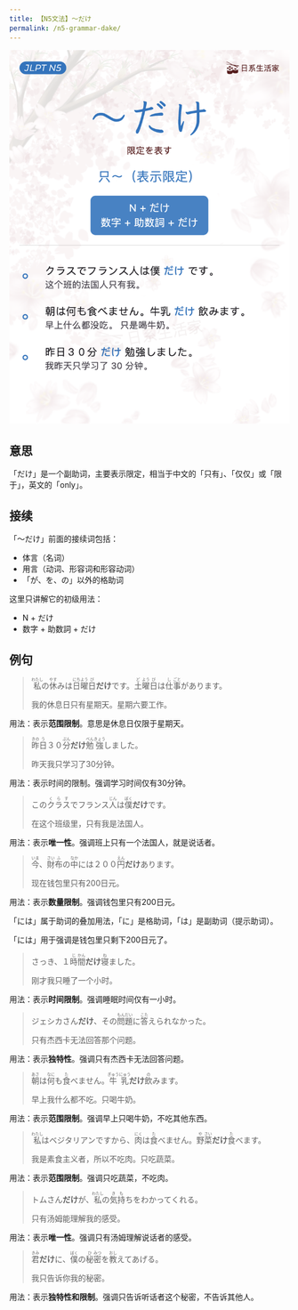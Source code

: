 ```yaml
---
title: 【N5文法】〜だけ
permalink: /n5-grammar-dake/
---
```


![](/assets/images/japanese/grammars/n5/dake.jpg)

## 意思

「だけ」是一个副助词，主要表示限定，相当于中文的「只有」、「仅仅」或「限于」，英文的「only」。

## 接续

「〜だけ」前面的接续词包括：

- 体言（名词）
- 用言（动词、形容词和形容动词）
- 「が、を、の」以外的格助词

这里只讲解它的初级用法：

- N + だけ
- 数字 + 助数詞 + だけ

## 例句

> <ruby>私<rt>わたし</rt></ruby>の<ruby>休<rt>やす</rt></ruby>みは<ruby>日<rt>にち</rt></ruby><ruby>曜<rt>よう</rt></ruby><ruby>日<rt>び</rt></ruby><b>だけ</b>です。<ruby>土<rt>ど</rt></ruby><ruby>曜<rt>よう</rt></ruby><ruby>日<rt>び</rt></ruby>は<ruby>仕<rt>し</rt></ruby><ruby>事<rt>ごと</rt></ruby>があります。
>
> 我的休息日只有星期天。星期六要工作。

用法：表示**范围限制**。意思是休息日仅限于星期天。

> <ruby>昨<rt>きの</rt></ruby><ruby>日<rt>う</rt></ruby>３０<ruby>分<rt>ぷん</rt></ruby><b>だけ</b><ruby>勉<rt>べん</rt></ruby><ruby>強<rt>きょう</rt></ruby>しました。
>
> 昨天我只学习了30分钟。

用法：表示时间的限制。强调学习时间仅有30分钟。

> この<ruby>クラス<rt>くらす</rt></ruby>でフランス<ruby>人<rt>じん</rt></ruby>は<ruby>僕<rt>ぼく</rt></ruby><b>だけ</b>です。
>
> 在这个班级里，只有我是法国人。

用法：表示**唯一性**。强调班上只有一个法国人，就是说话者。

> <ruby>今<rt>いま</rt></ruby>、<ruby>財<rt>さい</rt></ruby><ruby>布<rt>ふ</rt></ruby>の<ruby>中<rt>なか</rt></ruby>には２００<ruby>円<rt>えん</rt></ruby><b>だけ</b>あります。
>
> 现在钱包里只有200日元。

用法：表示**数量限制**。强调钱包里只有200日元。

「には」属于助词的叠加用法，「に」是格助词，「は」是副助词（提示助词）。

「には」用于强调是钱包里只剩下200日元了。

> さっき、１<ruby>時<rt>じ</rt></ruby><ruby>間<rt>かん</rt></ruby><b>だけ</b><ruby>寝<rt>ね</rt></ruby>ました。
>
> 刚才我只睡了一个小时。

用法：表示**时间限制**。强调睡眠时间仅有一小时。

> ジェシカさん<b>だけ</b>、その<ruby>問<rt>もん</rt></ruby><ruby>題<rt>だい</rt></ruby>に<ruby>答<rt>こた</rt></ruby>えられなかった。
>
> 只有杰西卡无法回答那个问题。

用法：表示**独特性**。强调只有杰西卡无法回答问题。

> <ruby>朝<rt>あさ</rt></ruby>は<ruby>何<rt>なに</rt></ruby>も<ruby>食<rt>た</rt></ruby>べません。<ruby>牛<rt>ぎゅう</rt></ruby><ruby>乳<rt>にゅう</rt></ruby><b>だけ</b><ruby>飲<rt>の</rt></ruby>みます。
>
> 早上我什么都不吃。只喝牛奶。

用法：表示**范围限制**。强调早上只喝牛奶，不吃其他东西。

> <ruby>私<rt>わたし</rt></ruby>はベジタリアンですから、<ruby>肉<rt>にく</rt></ruby>は<ruby>食<rt>た</rt></ruby>べません。<ruby>野<rt>や</rt></ruby><ruby>菜<rt>さい</rt></ruby><b>だけ</b><ruby>食<rt>た</rt></ruby>べます。
>
> 我是素食主义者，所以不吃肉。只吃蔬菜。

用法：表示**范围限制**。强调只吃蔬菜，不吃肉。

> トムさん<b>だけ</b>が、<ruby>私<rt>わたし</rt></ruby>の<ruby>気<rt>き</rt></ruby><ruby>持<rt>も</rt></ruby>ちをわかってくれる。
>
> 只有汤姆能理解我的感受。

用法：表示**唯一性**。强调只有汤姆理解说话者的感受。

> <ruby>君<rt>きみ</rt></ruby><b>だけ</b>に、<ruby>僕<rt>ぼく</rt></ruby>の<ruby>秘<rt>ひ</rt></ruby><ruby>密<rt>みつ</rt></ruby>を<ruby>教<rt>おし</rt></ruby>えてあげる。
>
> 我只告诉你我的秘密。

用法：表示**独特性和限制**。强调只告诉听话者这个秘密，不告诉其他人。